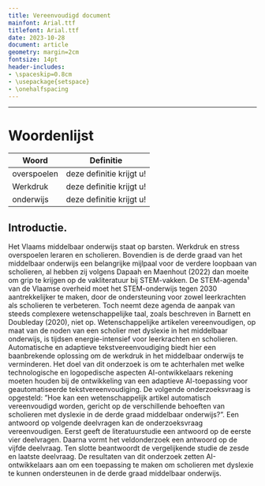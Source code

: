 ```yaml
---
title: Vereenvoudigd document
mainfont: Arial.ttf
titlefont: Arial.ttf
date: 2023-10-28
document: article
geometry: margin=2cm
fontsize: 14pt
header-includes:
- \spaceskip=0.8cm
- \usepackage{setspace}
- \onehalfspacing
---
```

---
# Woordenlijst
| Woord | Definitie |
| --- | --- |
| overspoelen  | deze definitie krijgt u! |
| Werkdruk  | deze definitie krijgt u! |
| onderwijs  | deze definitie krijgt u! |


## Introductie.

Het Vlaams middelbaar onderwijs staat op barsten. Werkdruk en stress overspoelen leraren en scholieren. Bovendien is de derde graad van het middelbaar onderwijs een belangrijke mijlpaal voor de verdere loopbaan van scholieren, al hebben zij volgens Dapaah en Maenhout (2022) dan moeite om grip te krijgen op de vakliteratuur bij STEM-vakken. De STEM-agenda¹ van de Vlaamse overheid moet het STEM-onderwijs tegen 2030 aantrekkelijker te maken, door de ondersteuning voor zowel leerkrachten als scholieren te verbeteren. Toch neemt deze agenda de aanpak van steeds complexere wetenschappelijke taal, zoals beschreven in Barnett en Doubleday (2020), niet op. Wetenschappelijke artikelen vereenvoudigen, op maat van de noden van een scholier met dyslexie in het middelbaar onderwijs, is tijdsen energie-intensief voor leerkrachten en scholieren. Automatische en adaptieve tekstvereenvoudiging biedt hier een baanbrekende oplossing om de werkdruk in het middelbaar onderwijs te verminderen.  Het doel van dit onderzoek is om te achterhalen met welke technologische en logopedische aspecten AI-ontwikkelaars rekening moeten houden bij de ontwikkeling van een adaptieve AI-toepassing voor geautomatiseerde tekstvereenvoudiging. De volgende onderzoeksvraag is opgesteld: ”Hoe kan een wetenschappelijk artikel automatisch vereenvoudigd worden, gericht op de verschillende behoeften van scholieren met dyslexie in de derde graad middelbaar onderwijs?”. Een antwoord op volgende deelvragen kan de onderzoeksvraag vereenvoudigen. Eerst geeft de literatuurstudie een antwoord op de eerste vier deelvragen. Daarna vormt het veldonderzoek een antwoord op de vijfde deelvraag. Ten slotte beantwoordt de vergelijkende studie de zesde en laatste deelvraag. De resultaten van dit onderzoek zetten AI-ontwikkelaars aan om een toepassing te maken om scholieren met dyslexie te kunnen ondersteunen in de derde graad middelbaar onderwijs. 


